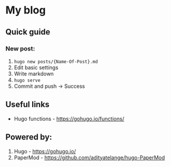 # My blog

## Quick guide

### New post:

1. `hugo new posts/{Name-Of-Post}.md`
2. Edit basic settings
3. Write markdown
4. `hugo serve`
5. Commit and push -> Success

## Useful links

- Hugo functions - https://gohugo.io/functions/

## Powered by:

1. Hugo - https://gohugo.io/
2. PaperMod - https://github.com/adityatelange/hugo-PaperMod
